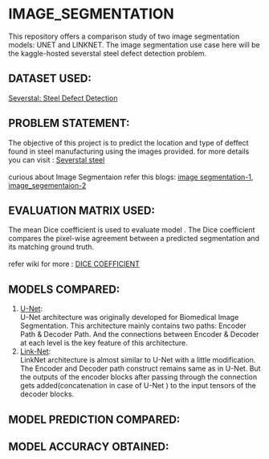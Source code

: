 # IMAGE_SEGMENTATION
This repository offers a comparison study of two image segmentation models: UNET and LINKNET. The image segmentation use case here will be the kaggle-hosted severstal steel defect detection problem.

## DATASET USED:
[Severstal: Steel Defect Detection](https://www.kaggle.com/c/severstal-steel-defect-detection/data)

## PROBLEM STATEMENT: 
The objective of this project is to predict the location and type of deffect found in steel manufacturing using the images provided. for more details you can visit : [Severstal steel](https://www.kaggle.com/c/severstal-steel-defect-detection)<br><br>
curious about Image Segmentaion refer this blogs: 
[image segmentation-1](https://neptune.ai/blog/image-segmentation),
[image_segementaion-2](https://towardsdatascience.com/semantic-image-segmentation-using-fully-convolutional-networks-bf0189fa3eb8)

## EVALUATION MATRIX USED:
The mean Dice coefficient is used to evaluate model . The Dice coefficient compares the pixel-wise agreement between a predicted segmentation and its matching ground truth.<br><br>
refer wiki for more : [DICE COEFFICIENT](https://en.wikipedia.org/wiki/S%C3%B8rensen%E2%80%93Dice_coefficient) 

## MODELS COMPARED:
1. [U-Net](https://arxiv.org/abs/1505.04597):<br> 
U-Net architecture was originally developed for Biomedical Image Segmentation. This architecture mainly contains two paths: Encoder Path & Decoder Path. And the connections between Encoder & Decoder at each level is the key feature of this architecture.<br>
2. [Link-Net](https://arxiv.org/abs/1707.03718):<br>
LinkNet architecture is almost similar to U-Net with a little modification. The Encoder and Decoder path construct remains same as in U-Net. But the outputs of the encoder blocks after passing through the connection gets added(concatenation in case of U-Net ) to the input tensors of the decoder blocks.<br>


## MODEL PREDICTION COMPARED:





## MODEL ACCURACY OBTAINED:
